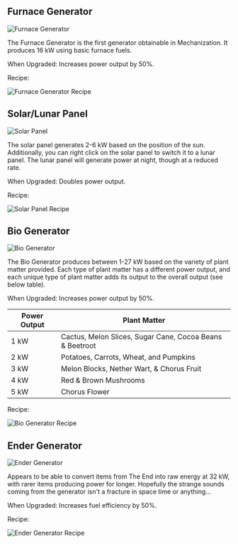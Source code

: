 ## Furnace Generator

![Furnace Generator](https://i.imgur.com/pq97uiI.png?1)

The Furnace Generator is the first generator obtainable in Mechanization. It produces 16 kW using basic furnace fuels.

When Upgraded: Increases power output by 50%.

Recipe: 

![Furnace Generator Recipe](https://i.imgur.com/UdwHftl.png?1)

## Solar/Lunar Panel

![Solar Panel](https://i.imgur.com/OZQNXCU.png?1)

The solar panel generates 2-6 kW based on the position of the sun. Additionally, you can right click on the solar panel to switch it to a lunar panel. The lunar panel will generate power at night, though at a reduced rate.

When Upgraded: Doubles power output.

Recipe: 

![Solar Panel Recipe](https://i.imgur.com/P8LBg9a.png?1)

## Bio Generator

![Bio Generator](https://i.imgur.com/jKNlKFA.png?1)

The Bio Generator produces between 1-27 kW based on the variety of plant matter provided. Each type of plant matter has a different power output, and each unique type of plant matter adds its output to the overall output (see below table).

When Upgraded: Increases power output by 50%.

| Power Output | Plant Matter |
|--------------|--------------|
| 1 kW | Cactus, Melon Slices, Sugar Cane, Cocoa Beans & Beetroot |
| 2 kW | Potatoes, Carrots, Wheat, and Pumpkins |
| 3 kW | Melon Blocks, Nether Wart, & Chorus Fruit |
| 4 kW | Red & Brown Mushrooms |
| 5 kW | Chorus Flower |

Recipe:

![Bio Generator Recipe](https://i.imgur.com/Y2CT9Xk.png?1)

## Ender Generator

![Ender Generator](https://i.imgur.com/vrobVdK.png?1)

Appears to be able to convert items from The End into raw energy at 32 kW, with rarer items producing power for longer. Hopefully the strange sounds coming from the generator isn't a fracture in space time or anything...

When Upgraded: Increases fuel efficiency by 50%.

Recipe:

![Ender Generator Recipe](https://i.imgur.com/k6A4qKf.png?1)